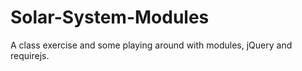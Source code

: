# Solar-System-Modules

A class exercise and some playing around with modules, jQuery and requirejs.

